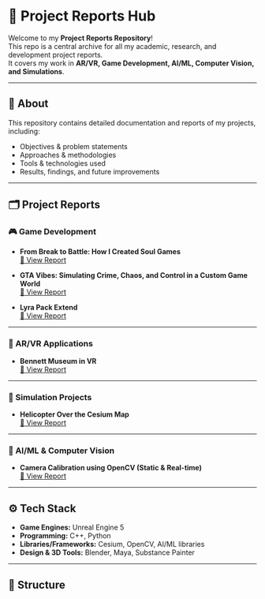 # 📑 Project Reports Hub

Welcome to my **Project Reports Repository**!  
This repo is a central archive for all my academic, research, and development project reports.  
It covers my work in **AR/VR, Game Development, AI/ML, Computer Vision, and Simulations**.

---

## 📌 About
This repository contains detailed documentation and reports of my projects, including:
- Objectives & problem statements  
- Approaches & methodologies  
- Tools & technologies used  
- Results, findings, and future improvements  

---

## 🗂️ Project Reports

### 🎮 Game Development
- **From Break to Battle: How I Created Soul Games**  
  [📄 View Report](https://www.overleaf.com/read/rtpgfvtqxfxt#611d25)  

- **GTA Vibes: Simulating Crime, Chaos, and Control in a Custom Game World**  
  [📄 View Report](https://www.overleaf.com/read/jrrkhmfqsmry#52632d)  

- **Lyra Pack Extend**  
  [📄 View Report](https://www.overleaf.com/read/bgywmqzqnnjs#c72983)  

---

### 🥽 AR/VR Applications
- **Bennett Museum in VR**  
  [📄 View Report](https://www.overleaf.com/read/prdbzjvjshzm#db9d95)  

---

### 🚁 Simulation Projects
- **Helicopter Over the Cesium Map**  
  [📄 View Report](https://www.overleaf.com/read/wccpwkrhsyqv#9df08a)  

---

### 🤖 AI/ML & Computer Vision
- **Camera Calibration using OpenCV (Static & Real-time)**  
  [📄 View Report]()  

---

## ⚙️ Tech Stack
- **Game Engines:** Unreal Engine 5  
- **Programming:** C++, Python  
- **Libraries/Frameworks:** Cesium, OpenCV, AI/ML libraries  
- **Design & 3D Tools:** Blender, Maya, Substance Painter  

---

## 📂 Structure
